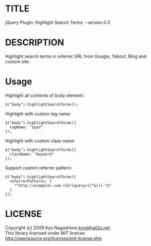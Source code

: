 TITLE
=====

jQuery Plugin: Highlight Search Terms - version 0.3


DESCRIPTION
===========

Highlight search terms in referrer URL from Google, Yahoo!, Bing and custom site.


Usage
=====

Highlight all contents of body element:

    $("body").highlightSearchTerms();

Highlight with custom tag name:

    $("body").highlightSearchTerms({
      tagName: "span"
    });

Highlight with custom class name:

    $("body").highlightSearchTerms({
      className: "keyword"
    });

Support custom referrer pattern:

    $("body").highlightSearchTerms({
      referrerPatterns: [
        "^http://example\.com.+[&?]query=([^&]+).*$"
      ]
    });


LICENSE
=======

Copyright (c) 2009 Kyo Nagashima <kyo@hail2u.net>  
This library licensed under MIT license:  
http://opensource.org/licenses/mit-license.php

